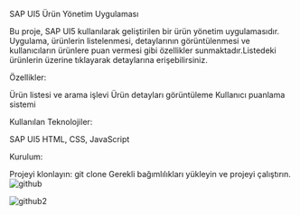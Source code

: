 SAP UI5 Ürün Yönetim Uygulaması

Bu proje, SAP UI5 kullanılarak geliştirilen bir ürün yönetim uygulamasıdır. Uygulama, ürünlerin listelenmesi, detaylarının görüntülenmesi ve kullanıcıların ürünlere puan vermesi gibi özellikler sunmaktadır.Listedeki ürünlerin üzerine tıklayarak detaylarına erişebilirsiniz.


Özellikler:

Ürün listesi ve arama işlevi
Ürün detayları görüntüleme
Kullanıcı puanlama sistemi

Kullanılan Teknolojiler:

SAP UI5
HTML, CSS, JavaScript

Kurulum:

Projeyi klonlayın: git clone <repo-url>
Gerekli bağımlılıkları yükleyin ve projeyi çalıştırın.
![github](https://github.com/user-attachments/assets/8393f244-5433-4706-8663-8e33099a14c3)


![github2](https://github.com/user-attachments/assets/0cceddc8-ec86-43b3-9a1c-b913d5c3428e)

